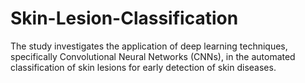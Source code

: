 # Skin-Lesion-Classification
The study investigates the application of deep learning techniques, specifically Convolutional Neural Networks (CNNs), in the automated classification of skin lesions for early detection of skin diseases.
